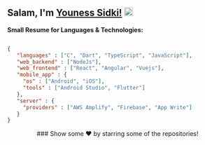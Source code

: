 ## Salam, I'm [Youness Sidki!]() <img src="https://media.giphy.com/media/hvRJCLFzcasrR4ia7z/giphy.gif" height="20px" width="20px"></a>
<!-- 
- 🔭 I’m currently Available as Freelancer.
- 🌱 I’m currently learning more about WebFramework.
- 🤔 I’m looking for help with GraphQl documentation.
- 💬 Ask me about Flutter or any tech-related stuff.
- 📫 How to reach me: [Instagram - @maska.dev](https://www.instagram.com/maska.dev/)
- ⚡ Fun fact: I spend almost 2 hours listening to Podcast every day. -->

**Small Resume for Languages & Technologies:**  
```json

{
   "languages" : ["C", "Dart", "TypeScript", "JavaScript"],
   "web_backend" : ["NodeJs"],
   "web_frontend" : ["React", "Angular", "Vuejs"],
   "mobile_app" : {
     "os" : ["Android", "iOS"],
     "tools" : ["Android Studio", "Flutter"]
   },
   "server" : {
     "providers" : ["AWS Amplify", "Firebase", "App Write"]
   }
}
```

<!-- <h1>Samples from my Projects</h1>

## Automation App
Open Source already has more than 15+ pages for automation apps niches<br />
<p><a href="https://github.com/MASKADEV/fitness-todo" target="_blank"><img alt="Github Repo" style="height:20px"
src="https://github.githubassets.com/images/modules/logos_page/GitHub-Logo.png" /></a>
<hr> -->


<div align="center">
### Show some ❤️ by starring some of the repositories!
</div>
